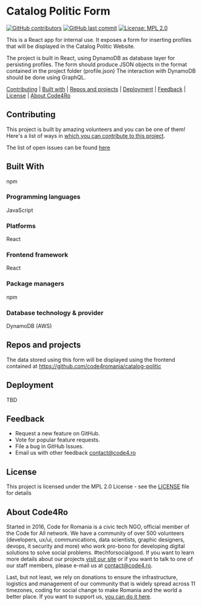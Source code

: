 # Catalog Politic Form

[![GitHub contributors](https://img.shields.io/github/contributors/code4romania/standard-repo-template.svg?style=for-the-badge)](https://github.com/code4romania/catalog-politic-form/graphs/contributors) [![GitHub last commit](https://img.shields.io/github/last-commit/code4romania/standard-repo-template.svg?style=for-the-badge)](https://github.com/code4romania/catalog-politic-form/commits/master) [![License: MPL 2.0](https://img.shields.io/badge/license-MPL%202.0-brightgreen.svg?style=for-the-badge)](https://opensource.org/licenses/MPL-2.0)

This is a React app for internal use. It exposes a form for inserting profiles that will be displayed in the Catalog Politic Website.

The project is built in React, using DynamoDB as database layer for persisting profiles. The form should produce JSON objects in the format contained in the project folder (profile.json) The interaction with DynamoDB should be done using GraphQL.

[Contributing](#contributing) | [Built with](#built-with) | [Repos and projects](#repos-and-projects) | [Deployment](#deployment) | [Feedback](#feedback) | [License](#license) | [About Code4Ro](#about-code4ro)

## Contributing

This project is built by amazing volunteers and you can be one of them! Here's a list of ways in [which you can contribute to this project](.github/CONTRIBUTING.MD).

The list of open issues can be found [here](https://github.com/code4romania/catalog-politic-form/issues)

## Built With

npm

### Programming languages

JavaScript

### Platforms

React

### Frontend framework

React

### Package managers

npm

### Database technology & provider

DynamoDB (AWS)

## Repos and projects

The data stored using this form will be displayed using the frontend contained at https://github.com/code4romania/catalog-politic

## Deployment

TBD

## Feedback

* Request a new feature on GitHub.
* Vote for popular feature requests.
* File a bug in GitHub Issues.
* Email us with other feedback contact@code4.ro

## License 

This project is licensed under the MPL 2.0 License - see the [LICENSE](LICENSE) file for details

## About Code4Ro

Started in 2016, Code for Romania is a civic tech NGO, official member of the Code for All network. We have a community of over 500 volunteers (developers, ux/ui, communications, data scientists, graphic designers, devops, it security and more) who work pro-bono for developing digital solutions to solve social problems. #techforsocialgood. If you want to learn more details about our projects [visit our site](https://www.code4.ro/en/) or if you want to talk to one of our staff members, please e-mail us at contact@code4.ro.

Last, but not least, we rely on donations to ensure the infrastructure, logistics and management of our community that is widely spread across 11 timezones, coding for social change to make Romania and the world a better place. If you want to support us, [you can do it here](https://code4.ro/en/donate/).

